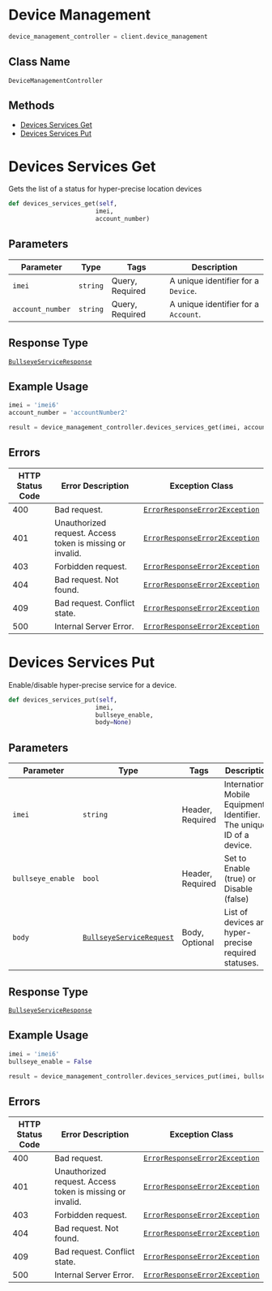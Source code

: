 # Device Management

```python
device_management_controller = client.device_management
```

## Class Name

`DeviceManagementController`

## Methods

* [Devices Services Get](../../doc/controllers/device-management.md#devices-services-get)
* [Devices Services Put](../../doc/controllers/device-management.md#devices-services-put)


# Devices Services Get

Gets the list of a status for hyper-precise location devices

```python
def devices_services_get(self,
                        imei,
                        account_number)
```

## Parameters

| Parameter | Type | Tags | Description |
|  --- | --- | --- | --- |
| `imei` | `string` | Query, Required | A unique identifier for a `Device`. |
| `account_number` | `string` | Query, Required | A unique identifier for a `Account`. |

## Response Type

[`BullseyeServiceResponse`](../../doc/models/bullseye-service-response.md)

## Example Usage

```python
imei = 'imei6'
account_number = 'accountNumber2'

result = device_management_controller.devices_services_get(imei, account_number)
```

## Errors

| HTTP Status Code | Error Description | Exception Class |
|  --- | --- | --- |
| 400 | Bad request. | [`ErrorResponseError2Exception`](../../doc/models/error-response-error-2-exception.md) |
| 401 | Unauthorized request. Access token is missing or invalid. | [`ErrorResponseError2Exception`](../../doc/models/error-response-error-2-exception.md) |
| 403 | Forbidden request. | [`ErrorResponseError2Exception`](../../doc/models/error-response-error-2-exception.md) |
| 404 | Bad request. Not found. | [`ErrorResponseError2Exception`](../../doc/models/error-response-error-2-exception.md) |
| 409 | Bad request. Conflict state. | [`ErrorResponseError2Exception`](../../doc/models/error-response-error-2-exception.md) |
| 500 | Internal Server Error. | [`ErrorResponseError2Exception`](../../doc/models/error-response-error-2-exception.md) |


# Devices Services Put

Enable/disable hyper-precise service for a device.

```python
def devices_services_put(self,
                        imei,
                        bullseye_enable,
                        body=None)
```

## Parameters

| Parameter | Type | Tags | Description |
|  --- | --- | --- | --- |
| `imei` | `string` | Header, Required | International Mobile Equipment Identifier. The unique ID of a device. |
| `bullseye_enable` | `bool` | Header, Required | Set to Enable (true) or Disable (false) |
| `body` | [`BullseyeServiceRequest`](../../doc/models/bullseye-service-request.md) | Body, Optional | List of devices and hyper-precise required statuses. |

## Response Type

[`BullseyeServiceResponse`](../../doc/models/bullseye-service-response.md)

## Example Usage

```python
imei = 'imei6'
bullseye_enable = False

result = device_management_controller.devices_services_put(imei, bullseye_enable)
```

## Errors

| HTTP Status Code | Error Description | Exception Class |
|  --- | --- | --- |
| 400 | Bad request. | [`ErrorResponseError2Exception`](../../doc/models/error-response-error-2-exception.md) |
| 401 | Unauthorized request. Access token is missing or invalid. | [`ErrorResponseError2Exception`](../../doc/models/error-response-error-2-exception.md) |
| 403 | Forbidden request. | [`ErrorResponseError2Exception`](../../doc/models/error-response-error-2-exception.md) |
| 404 | Bad request. Not found. | [`ErrorResponseError2Exception`](../../doc/models/error-response-error-2-exception.md) |
| 409 | Bad request. Conflict state. | [`ErrorResponseError2Exception`](../../doc/models/error-response-error-2-exception.md) |
| 500 | Internal Server Error. | [`ErrorResponseError2Exception`](../../doc/models/error-response-error-2-exception.md) |

